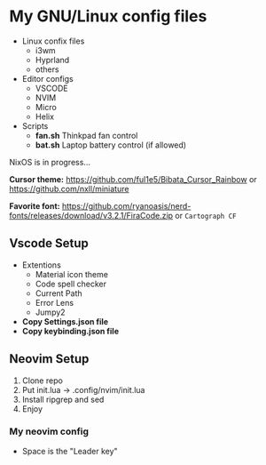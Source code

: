 # My GNU/Linux config files

* Linux confix files
	- i3wm
 	- Hyprland 
	- others
* Editor configs
	- VSCODE
	- NVIM
    - Micro
    - Helix
* Scripts
	- **fan.sh** Thinkpad fan control 
	- **bat.sh** Laptop battery control (if allowed)

NixOS is in progress...

**Cursor theme:**
https://github.com/ful1e5/Bibata_Cursor_Rainbow
or https://github.com/nxll/miniature

**Favorite font:**
https://github.com/ryanoasis/nerd-fonts/releases/download/v3.2.1/FiraCode.zip
or ```Cartograph CF```

## Vscode Setup
* Extentions 
	- Material icon theme
	- Code spell checker
	- Current Path
	- Error Lens
	- Jumpy2
* **Copy Settings.json file**
* **Copy keybinding.json file**

## Neovim Setup

1. Clone repo
2. Put init.lua ->  .config/nvim/init.lua
3. Install ripgrep and sed
4. Enjoy

### My neovim config
* Space is the "Leader key"
